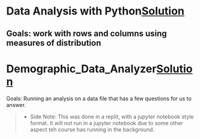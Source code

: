 # Data Analysis with Python[Solution]()
Goals: work with rows and columns using measures of distribution
---

# Demographic_Data_Analyzer[Solution]()
Goals: Running an analysis on a data file that has a few questions for us to answer.
> * Side Note: This was done in a replit, with a jupyter notebook style format. It will not run in a jupyter notebook due to some other aspect teh course has running in the background. 

